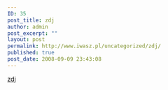 ```yaml
---
ID: 35
post_title: zdj
author: admin
post_excerpt: ""
layout: post
permalink: http://www.iwasz.pl/uncategorized/zdj/
published: true
post_date: 2008-09-09 23:43:08
---
```

<a href="http://iwasz.pl/galeria/v/Wakacje+Litwa-Lotwa/" title="zdj">zdj</a>